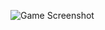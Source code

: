 ![Game Screenshot](https://github.com/sampad201199/tenzies_game/blob/master/screenshot.png?raw=true)
